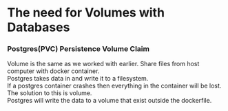# The need for Volumes with Databases
### Postgres(PVC) Persistence Volume Claim
Volume is the same as we worked with earlier. Share files from host computer with docker container.  
Postgres takes data in and write it to a filesystem.  
If a postgres container crashes then everything in the container will be lost.  
The solution to this is volume.  
Postgres will write the data to a volume that exist outside the dockerfile.  
